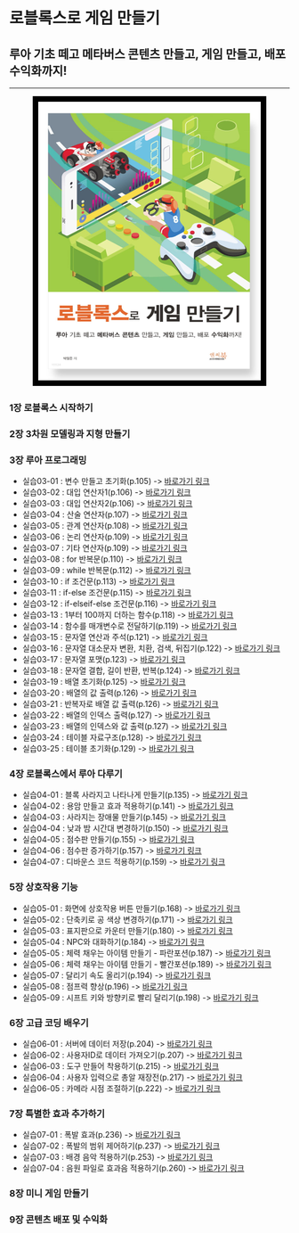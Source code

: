 # 로블록스로 게임 만들기
## 루아 기초 떼고 메타버스 콘텐츠 만들고, 게임 만들고, 배포 수익화까지!
***
<center><img style="border:10px solid black;" src="https://github.com/yulian/roblox/blob/main/roblox_book.png" width="400" height="500"></center>

### 1장 로블록스 시작하기
### 2장 3차원 모델링과 지형 만들기
### 3장 루아 프로그래밍
* 실습03-01 : 변수 만들고 초기화(p.105) -> [바로가기 링크](https://github.com/yulian/roblox/blob/main/code/03_01.lua)
* 실습03-02 : 대입 연산자1(p.106) -> [바로가기 링크](https://github.com/yulian/roblox/blob/main/code/03_02.lua)
* 실습03-03 : 대입 연산자2(p.106) -> [바로가기 링크](https://github.com/yulian/roblox/blob/main/code/03_03.lua)
* 실습03-04 : 산술 연산자(p.107) -> [바로가기 링크](https://github.com/yulian/roblox/blob/main/code/03_04.lua)
* 실습03-05 : 관계 연산자(p.108) -> [바로가기 링크](https://github.com/yulian/roblox/blob/main/code/03_05.lua)
* 실습03-06 : 논리 연산자(p.109) -> [바로가기 링크](https://github.com/yulian/roblox/blob/main/code/03_06.lua)
* 실습03-07 : 기타 연산자(p.109) -> [바로가기 링크](https://github.com/yulian/roblox/blob/main/code/03_07.lua)
* 실습03-08 : for 반복문(p.110) -> [바로가기 링크](https://github.com/yulian/roblox/blob/main/code/03_08.lua)
* 실습03-09 : while 반복문(p.112) -> [바로가기 링크](https://github.com/yulian/roblox/blob/main/code/03_09.lua)
* 실습03-10 : if 조건문(p.113) -> [바로가기 링크](https://github.com/yulian/roblox/blob/main/code/03_10.lua)
* 실습03-11 : if-else 조건문(p.115) -> [바로가기 링크](https://github.com/yulian/roblox/blob/main/code/03_11.lua)
* 실습03-12 : if-elseif-else 조건문(p.116) -> [바로가기 링크](https://github.com/yulian/roblox/blob/main/code/03_12.lua)
* 실습03-13 : 1부터 100까지 더하는 함수(p.118) -> [바로가기 링크](https://github.com/yulian/roblox/blob/main/code/03_13.lua)
* 실습03-14 : 함수를 매개변수로 전달하기(p.119) -> [바로가기 링크](https://github.com/yulian/roblox/blob/main/code/03_14.lua)
* 실습03-15 : 문자열 연산과 주석(p.121) -> [바로가기 링크](https://github.com/yulian/roblox/blob/main/code/03_15.lua)
* 실습03-16 : 문자열 대소문자 변환, 치환, 검색, 뒤집기(p.122) -> [바로가기 링크](https://github.com/yulian/roblox/blob/main/code/03_16.lua)
* 실습03-17 : 문자열 포맷(p.123) -> [바로가기 링크](https://github.com/yulian/roblox/blob/main/code/03_17.lua)
* 실습03-18 : 문자열 결합, 길이 반환, 반복(p.124) -> [바로가기 링크](https://github.com/yulian/roblox/blob/main/code/03_18.lua)
* 실습03-19 : 배열 초기화(p.125) -> [바로가기 링크](https://github.com/yulian/roblox/blob/main/code/03_19.lua)
* 실습03-20 : 배열의 값 출력(p.126) -> [바로가기 링크](https://github.com/yulian/roblox/blob/main/code/03_20.lua)
* 실습03-21 : 반복자로 배열 값 출력(p.126) -> [바로가기 링크](https://github.com/yulian/roblox/blob/main/code/03_21.lua)
* 실습03-22 : 배열의 인덱스 출력(p.127) -> [바로가기 링크](https://github.com/yulian/roblox/blob/main/code/03_22.lua)
* 실습03-23 : 배열의 인덱스와 값 출력(p.127) -> [바로가기 링크](https://github.com/yulian/roblox/blob/main/code/03_23.lua)
* 실습03-24 : 테이블 자료구조(p.128) -> [바로가기 링크](https://github.com/yulian/roblox/blob/main/code/03_24.lua)
* 실습03-25 : 테이블 초기화(p.129) -> [바로가기 링크](https://github.com/yulian/roblox/blob/main/code/03_25.lua)
### 4장 로블록스에서 루아 다루기
* 실습04-01 : 블록 사라지고 나타나게 만들기(p.135) -> [바로가기 링크](https://github.com/yulian/roblox/blob/main/code/04_01.lua)
* 실습04-02 : 용암 만들고 효과 적용하기(p.141) -> [바로가기 링크](https://github.com/yulian/roblox/blob/main/code/04_02.lua)
* 실습04-03 : 사라지는 장애물 만들기(p.145) -> [바로가기 링크](https://github.com/yulian/roblox/blob/main/code/04_03.lua)
* 실습04-04 : 낮과 밤 시간대 변경하기(p.150) -> [바로가기 링크](https://github.com/yulian/roblox/blob/main/code/04_04.lua)
* 실습04-05 : 점수판 만들기(p.155) -> [바로가기 링크](https://github.com/yulian/roblox/blob/main/code/04_05.lua)
* 실습04-06 : 점수판 증가하기(p.157) -> [바로가기 링크](https://github.com/yulian/roblox/blob/main/code/04_06.lua)
* 실습04-07 : 디바운스 코드 적용하기(p.159) -> [바로가기 링크](https://github.com/yulian/roblox/blob/main/code/04_07.lua)
### 5장 상호작용 기능
* 실습05-01 : 화면에 상호작용 버튼 만들기(p.168) -> [바로가기 링크](https://github.com/yulian/roblox/blob/main/code/05_01.lua)
* 실습05-02 : 단축키로 공 색상 변경하기(p.171) -> [바로가기 링크](https://github.com/yulian/roblox/blob/main/code/05_02.lua)
* 실습05-03 : 표지판으로 카운터 만들기(p.180) -> [바로가기 링크](https://github.com/yulian/roblox/blob/main/code/05_03.lua)
* 실습05-04 : NPC와 대화하기(p.184) -> [바로가기 링크](https://github.com/yulian/roblox/blob/main/code/05_04.lua)
* 실습05-05 : 체력 채우는 아이템 만들기 - 파란포션(p.187) -> [바로가기 링크](https://github.com/yulian/roblox/blob/main/code/05_05.lua)
* 실습05-06 : 체력 채우는 아이템 만들기 - 빨간포션(p.189) -> [바로가기 링크](https://github.com/yulian/roblox/blob/main/code/05_06.lua)
* 실습05-07 : 달리기 속도 올리기(p.194) -> [바로가기 링크](https://github.com/yulian/roblox/blob/main/code/05_07.lua)
* 실습05-08 : 점프력 향상(p.196) -> [바로가기 링크](https://github.com/yulian/roblox/blob/main/code/05_08.lua)
* 실습05-09 : 시프트 키와 방향키로 빨리 달리기(p.198) -> [바로가기 링크](https://github.com/yulian/roblox/blob/main/code/05_09.lua)
### 6장 고급 코딩 배우기
* 실습06-01 : 서버에 데이터 저장(p.204) -> [바로가기 링크](https://github.com/yulian/roblox/blob/main/code/06_01.lua)
* 실습06-02 : 사용자ID로 데이터 가져오기(p.207) -> [바로가기 링크](https://github.com/yulian/roblox/blob/main/code/06_02.lua)
* 실습06-03 : 도구 만들어 착용하기(p.215) -> [바로가기 링크](https://github.com/yulian/roblox/blob/main/code/06_03.lua)
* 실습06-04 : 사용자 입력으로 총알 재장전(p.217) -> [바로가기 링크](https://github.com/yulian/roblox/blob/main/code/06_04.lua)
* 실습06-05 : 카메라 시점 조절하기(p.222) -> [바로가기 링크](https://github.com/yulian/roblox/blob/main/code/06_05.lua)
### 7장 특별한 효과 추가하기
* 실습07-01 : 폭발 효과(p.236) -> [바로가기 링크](https://github.com/yulian/roblox/blob/main/code/07_01.lua)
* 실습07-02 : 폭발의 범위 제어하기(p.237) -> [바로가기 링크](https://github.com/yulian/roblox/blob/main/code/07_02.lua)
* 실습07-03 : 배경 음악 적용하기(p.253) -> [바로가기 링크](https://github.com/yulian/roblox/blob/main/code/07_03.lua)
* 실습07-04 : 음원 파일로 효과음 적용하기(p.260) -> [바로가기 링크](https://github.com/yulian/roblox/blob/main/code/07_04.lua)
### 8장 미니 게임 만들기
### 9장 콘텐츠 배포 및 수익화


